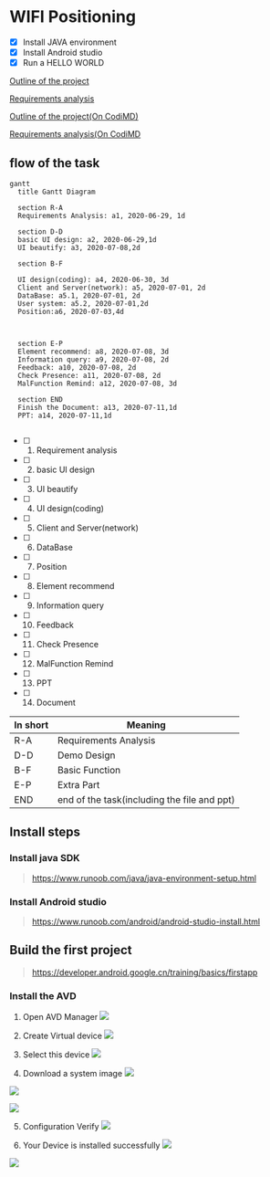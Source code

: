 # WIFI Positioning
- [x] Install JAVA environment
- [x] Install Android studio
- [x] Run a HELLO WORLD

[Outline of the project](Outline.md)

[Requirements analysis](Requirements_analysis)

[Outline of the project(On CodiMD)](https://pad.degrowth.net/l_bWQ5dQSTKTjgpynF6LGg?both)

[Requirements analysis(On CodiMD](https://pad.degrowth.net/4EioQ4mBS9SjgkWMfINfAw)

## flow of the task

```mermaid
gantt
  title Gantt Diagram

  section R-A
  Requirements Analysis: a1, 2020-06-29, 1d
  
  section D-D
  basic UI design: a2, 2020-06-29,1d
  UI beautify: a3, 2020-07-08,2d
  
  section B-F
  
  UI design(coding): a4, 2020-06-30, 3d
  Client and Server(network): a5, 2020-07-01, 2d
  DataBase: a5.1, 2020-07-01, 2d
  User system: a5.2, 2020-07-01,2d
  Position:a6, 2020-07-03,4d
  
  
  
  section E-P
  Element recommend: a8, 2020-07-08, 3d
  Information query: a9, 2020-07-08, 2d
  Feedback: a10, 2020-07-08, 2d
  Check Presence: a11, 2020-07-08, 2d
  MalFunction Remind: a12, 2020-07-08, 3d
  
  section END
  Finish the Document: a13, 2020-07-11,1d
  PPT: a14, 2020-07-11,1d
 
```
- [ ] 1. Requirement analysis
- [ ] 2. basic UI design
- [ ] 3. UI beautify
- [ ] 4. UI design(coding)
- [ ] 5. Client and Server(network)
- [ ] 6. DataBase
- [ ] 7. Position
- [ ] 8. Element recommend
- [ ] 9. Information query
- [ ] 10. Feedback
- [ ] 11. Check Presence
- [ ] 12. MalFunction Remind
- [ ] 13. PPT
- [ ] 14. Document

|In short|Meaning|
|-|-|
|R-A|Requirements Analysis|
|D-D|Demo Design|
|B-F|Basic Function|
|E-P|Extra Part|
|END|end of the task(including the file and ppt)|

## Install steps
### Install java SDK
> https://www.runoob.com/java/java-environment-setup.html
### Install Android studio
> https://www.runoob.com/android/android-studio-install.html
## Build the first project
> https://developer.android.google.cn/training/basics/firstapp
### Install the AVD
1. Open AVD Manager
![](https://pad.degrowth.net/uploads/upload_99b1958a7b28673c8c6d542c2b3d8835.png)

2. Create Virtual device
![](https://pad.degrowth.net/uploads/upload_ded947425319521d44a4a601554f7ce8.png)

3. Select this device
![](https://pad.degrowth.net/uploads/upload_55e7cdb7695f01a0e20ac8c3c0677c3e.png)

4. Download a system image
![](https://pad.degrowth.net/uploads/upload_941857baab002bedc2e2f56135137fe5.png)

![](https://pad.degrowth.net/uploads/upload_c1118e89ddab4ea08dd0570f330e6a37.png)

![](https://pad.degrowth.net/uploads/upload_09b338f63fa6e135acb24e7065237205.png)

5. Configuration Verify
![](https://pad.degrowth.net/uploads/upload_3a27e6fcdea7fd4a22aa7d87723ddc3d.png)

6. Your Device is installed successfully
![](https://pad.degrowth.net/uploads/upload_afd49f451d7451c2d489b8a57b19a055.png)

![](https://pad.degrowth.net/uploads/upload_efade3a066969f68a0258dcb2a0e4749.png)

